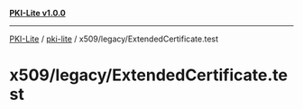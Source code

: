 [**PKI-Lite v1.0.0**](../../../../README.md)

---

[PKI-Lite](../../../../README.md) / [pki-lite](../../../README.md) / x509/legacy/ExtendedCertificate.test

# x509/legacy/ExtendedCertificate.test
